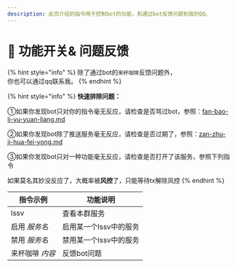 ```yaml
---
description: 此页介绍的指令用于控制bot的功能，和通过bot反馈问题到我的QQ。
---
```


# 📐 功能开关& 问题反馈

{% hint style="info" %}
除了通过bot的`来杯咖啡`反馈问题外，\
你也可以通过qq联系我。
{% endhint %}

{% hint style="info" %}
**快速排除问题：**

①如果你发现bot只对你的指令毫无反应，请检查是否骂过bot，参照：[fan-bao-li-yu-yuan-liang.md](yu-le-you-xi-gong-neng/fan-bao-li-yu-yuan-liang.md "mention")

②如果你发现bot除了推送服务毫无反应，请检查是否过期了，参照：[zan-zhu-ji-hua-fei-yong.md](zan-zhu-ji-hua-fei-yong.md "mention")

③如果你发现bot只对一种功能毫无反应，请检查是否打开了该服务，参照下列指令

如果莫名其妙没反应了，大概率被**风控**了，只能等待tx解除风控
{% endhint %}

| 指令示例      | 功能说明          |
| --------- | ------------- |
| lssv      | 查看本群服务        |
| 启用 _服务名_  | 启用某一个lssv中的服务 |
| 禁用 _服务名_  | 禁用某一个lssv中的服务 |
| 来杯咖啡 _内容_ | 反馈bot问题       |
